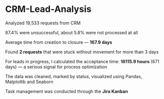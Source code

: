 # CRM-Lead-Analysis
Analyzed 19,533 requests from CRM

87.4% were unsuccessful, about 5.8% were not processed at all

Average time from creation to closure — **167.9 days**

Found **2 requests** that were stuck without movement for more than 3 days

For leads in progress, I calculated the acceptance time: **16115.9 hours** (671 days) — a serious signal for process optimization

The data was cleaned, marked by status, visualized using Pandas, Matplotlib and Seaborn

Task management was conducted through the **Jira Kanban**


